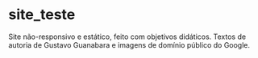 # site_teste
Site não-responsivo e estático, feito com objetivos didáticos.
Textos de autoria de Gustavo Guanabara e imagens de domínio público do Google.
